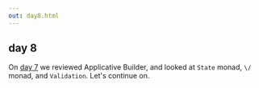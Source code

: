 ```yaml
---
out: day8.html
---
```


  [day7]: $linkBase$/learning-scalaz/day7

day 8
-----

On [day 7][day7] we reviewed Applicative Builder, and looked at `State` monad, `\/` monad, and `Validation`. Let's continue on.
